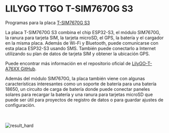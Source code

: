 # LILYGO TTGO T-SIM7670G S3

Programas para la placa [T-SIM7670G S3](https://lilygo.cc/products/t-sim-7670g-s3)

La placa T-SIM7670G S3 combina el chip ESP32-S3, el módulo SIM7670G, la ranura para tarjeta SIM, la tarjeta microSD, el GPS, la batería y el cargador en la misma placa. Además de Wi-Fi y Bluetooth, puede comunicarse con esta placa ESP32-S3 usando SMS. También puede conectarlo a Internet utilizando su plan de datos de tarjeta SIM y obtener la ubicación GPS.

Puede encontrar más información en el repositorio oficial de [LilyGO-T-A76XX GitHub](https://github.com/Xinyuan-LilyGO/LilyGO-T-A76XX).  

Además del módulo SIM7670G, la placa también viene con algunas características interesantes como un soporte de batería para una batería 18650, un circuito de carga de batería donde puede conectar paneles solares para recargar la batería y una ranura para tarjetas microSD que puede ser útil para proyectos de registro de datos o para guardar ajustes de configuración.

<br><br>
![result_hard](docs/result_hard.jpg)
<br><br>
